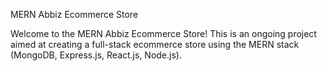 MERN Abbiz Ecommerce Store

Welcome to the MERN Abbiz Ecommerce Store! This is an ongoing project aimed at creating a full-stack ecommerce store using the MERN stack (MongoDB, Express.js, React.js, Node.js).
